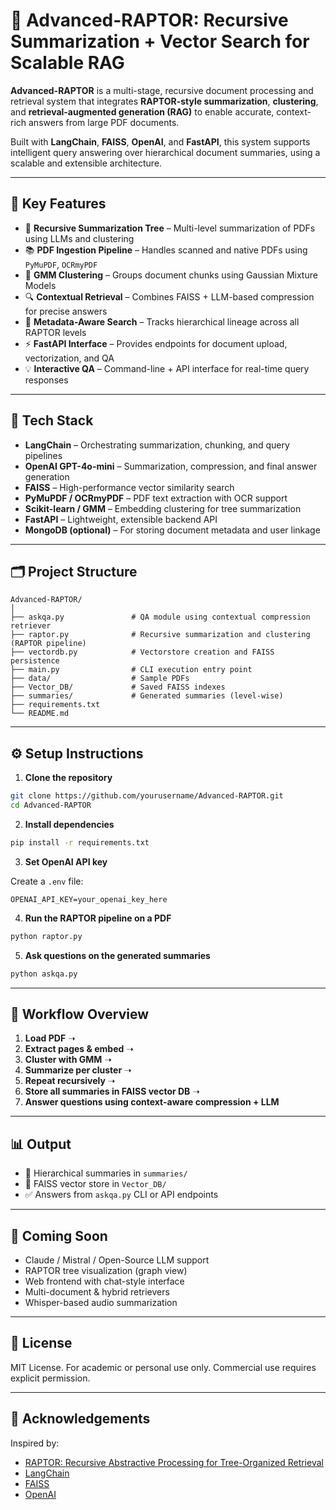 # 🦅 Advanced-RAPTOR: Recursive Summarization + Vector Search for Scalable RAG

**Advanced-RAPTOR** is a multi-stage, recursive document processing and retrieval system that integrates **RAPTOR-style summarization**, **clustering**, and **retrieval-augmented generation (RAG)** to enable accurate, context-rich answers from large PDF documents.

Built with **LangChain**, **FAISS**, **OpenAI**, and **FastAPI**, this system supports intelligent query answering over hierarchical document summaries, using a scalable and extensible architecture.

---

## 🚀 Key Features

- 🔁 **Recursive Summarization Tree** – Multi-level summarization of PDFs using LLMs and clustering
- 📚 **PDF Ingestion Pipeline** – Handles scanned and native PDFs using `PyMuPDF`, `OCRmyPDF`
- 🧠 **GMM Clustering** – Groups document chunks using Gaussian Mixture Models
- 🔍 **Contextual Retrieval** – Combines FAISS + LLM-based compression for precise answers
- 🧾 **Metadata-Aware Search** – Tracks hierarchical lineage across all RAPTOR levels
- ⚡ **FastAPI Interface** – Provides endpoints for document upload, vectorization, and QA
- 💡 **Interactive QA** – Command-line + API interface for real-time query responses

---

## 🧱 Tech Stack

- **LangChain** – Orchestrating summarization, chunking, and query pipelines
- **OpenAI GPT-4o-mini** – Summarization, compression, and final answer generation
- **FAISS** – High-performance vector similarity search
- **PyMuPDF / OCRmyPDF** – PDF text extraction with OCR support
- **Scikit-learn / GMM** – Embedding clustering for tree summarization
- **FastAPI** – Lightweight, extensible backend API
- **MongoDB (optional)** – For storing document metadata and user linkage

---

## 🗂 Project Structure

```
Advanced-RAPTOR/
│
├── askqa.py               # QA module using contextual compression retriever
├── raptor.py              # Recursive summarization and clustering (RAPTOR pipeline)
├── vectordb.py            # Vectorstore creation and FAISS persistence
├── main.py                # CLI execution entry point
├── data/                  # Sample PDFs
├── Vector_DB/             # Saved FAISS indexes
├── summaries/             # Generated summaries (level-wise)
├── requirements.txt
└── README.md
```

---

## ⚙️ Setup Instructions

1. **Clone the repository**

```bash
git clone https://github.com/yourusername/Advanced-RAPTOR.git
cd Advanced-RAPTOR
```

2. **Install dependencies**

```bash
pip install -r requirements.txt
```

3. **Set OpenAI API key**

Create a `.env` file:

```env
OPENAI_API_KEY=your_openai_key_here
```

4. **Run the RAPTOR pipeline on a PDF**

```bash
python raptor.py
```

5. **Ask questions on the generated summaries**

```bash
python askqa.py
```

---

## 🔄 Workflow Overview

1. **Load PDF** ➝
2. **Extract pages & embed** ➝
3. **Cluster with GMM** ➝
4. **Summarize per cluster** ➝
5. **Repeat recursively** ➝
6. **Store all summaries in FAISS vector DB** ➝
7. **Answer questions using context-aware compression + LLM**

---

## 📊 Output

- 🔸 Hierarchical summaries in `summaries/`
- 🔹 FAISS vector store in `Vector_DB/`
- ✅ Answers from `askqa.py` CLI or API endpoints

---

## 🔮 Coming Soon

- Claude / Mistral / Open-Source LLM support  
- RAPTOR tree visualization (graph view)  
- Web frontend with chat-style interface  
- Multi-document & hybrid retrievers  
- Whisper-based audio summarization

---

## 📄 License

MIT License. For academic or personal use only. Commercial use requires explicit permission.

---

## 🙏 Acknowledgements

Inspired by:
- [RAPTOR: Recursive Abstractive Processing for Tree-Organized Retrieval](https://arxiv.org/abs/2310.02238)
- [LangChain](https://github.com/langchain-ai/langchain)
- [FAISS](https://github.com/facebookresearch/faiss)
- [OpenAI](https://openai.com/)
```
